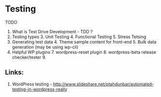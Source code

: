 # Testing

TODO
1. What is Test Drive Development - TDD ?
2. Testing types
    3. Unit Testing
    4. Functional Testing
    5. Stress Tetsing
3. Generating test data
    4. Theme sample content for front-end
    5. Bulk data generation (may be using wp-cli)
6. Helpful WP plugins
    7. wordpress-reset plugin
    8. wordpress-beta release checker/tester
    9. 

## Links:
1. WordPress testing - http://www.slideshare.net/ptahdunbar/automated-testing-in-wordpress-really
